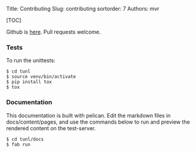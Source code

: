 Title: Contributing
Slug: contributing
sortorder: 7
Authors: mvr

[TOC]

Github is [here](https://github.com/mattvonrocketstein/tunl).  Pull requests welcome.


### Tests

To run the unittests:

    $ cd tunl
    $ source venv/bin/activate
    $ pip install tox
    $ tox


### Documentation

This documentation is built with pelican.  Edit the markdown files in docs/content/pages, and use the commands below to run and preview the rendered content on the test-server.

    $ cd tunl/docs
    $ fab run

